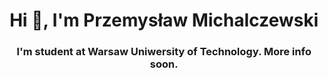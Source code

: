 <h1 align="center">Hi 👋, I'm Przemysław Michalczewski</h1>
<h3 align="center">I'm student at Warsaw Uniwersity of Technology. More info soon.</h3>


<!--
**michalczewskip/michalczewskip** is a ✨ _special_ ✨ repository because its `README.md` (this file) appears on your GitHub profile.

Here are some ideas to get you started:

- 🔭 I’m currently working on ...
- 🌱 I’m currently learning ...
- 👯 I’m looking to collaborate on ...
- 🤔 I’m looking for help with ...
- 💬 Ask me about ...
- 📫 How to reach me: ...
- 😄 Pronouns: ...
- ⚡ Fun fact: ...
-->
